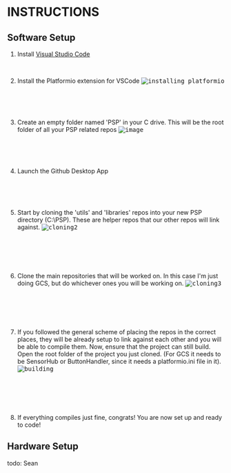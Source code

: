 # INSTRUCTIONS

## Software Setup
1. Install [Visual Studio Code](https://code.visualstudio.com/download)

<br />

2. Install the Platformio extension for VSCode
<kbd>![installing platformio](https://user-images.githubusercontent.com/67335671/173987704-f05849cd-8c8c-4073-8ee9-9ca2ec6518bf.gif)</kbd>

<br /><br /><br />

3. Create an empty folder named 'PSP' in your C drive. This will be the root folder of all your PSP related repos
<kbd>![image](https://user-images.githubusercontent.com/67335671/173953442-e841642a-dc49-4e82-a292-65fcd60e891c.png)</kbd>

<br /><br /><br />

4. Launch the Github Desktop App

<br /><br /><br />

5. Start by cloning the 'utils' and 'libraries' repos into your new PSP directory (C:\PSP\). These are helper repos that our other repos will link against. 
<kbd>![cloning2](https://user-images.githubusercontent.com/67335671/173955429-8815b907-e45f-4516-9b6c-2c6effbdac3e.gif)</kbd>

<br /><br /><br /><br />

6. Clone the main repositories that will be worked on. In this case I'm just doing GCS, but do whichever ones you will be working on.
<kbd>![cloning3](https://user-images.githubusercontent.com/67335671/173982976-74d16ae6-841f-4a22-99df-84f195f0582c.gif)</kbd>

<br /><br /><br /><br />

7. If you followed the general scheme of placing the repos in the correct places, they will be already setup to link against each other and you will be able to compile them. Now, ensure that the project can still build. Open the root folder of the project you just cloned. (For GCS it needs to be SensorHub or ButtonHandler, since it needs a platformio.ini file in it).
<kbd>![building](https://user-images.githubusercontent.com/67335671/173985598-f59468d3-58bd-41df-80b1-2a0cc77b2601.gif)</kbd>

<br /><br /><br /><br />

8. If everything compiles just fine, congrats! You are now set up and ready to code!

## Hardware Setup
todo: Sean
